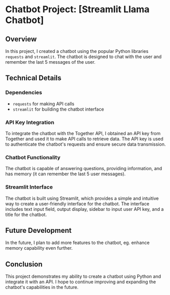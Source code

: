 **Chatbot Project: [Streamlit Llama Chatbot]**
================================================

**Overview**
------------

In this project, I created a chatbot using the popular Python libraries `requests` and `streamlit`. The chatbot is designed to chat with the user and remember the last 5 messages of the user.

**Technical Details**
--------------------

### Dependencies

* `requests` for making API calls
* `streamlit` for building the chatbot interface

### API Key Integration

To integrate the chatbot with the Together API, I obtained an API key from Together and used it to make API calls to retrieve data. The API key is used to authenticate the chatbot's requests and ensure secure data transmission.

### Chatbot Functionality

The chatbot is capable of answering questions, providing information, and has memory (it can remember the last 5 user messages).

### Streamlit Interface

The chatbot is built using Streamlit, which provides a simple and intuitive way to create a user-friendly interface for the chatbot. The interface includes text input field, output display, sidebar to input user API key, and a title for the chatbot.

**Future Development**
--------------------

In the future, I plan to add more features to the chatbot, eg. enhance memory capability even further. 

**Conclusion**
--------------

This project demonstrates my ability to create a chatbot using Python and integrate it with an API. I hope to continue improving and expanding the chatbot's capabilities in the future.
